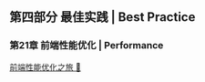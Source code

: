 ## 第四部分 最佳实践  |   Best  Practice

### 第21章  前端性能优化  |   Performance

[前端性能优化之旅 🚀](https://alienzhou.github.io/fe-performance-journey/#旅途的行程路线)

